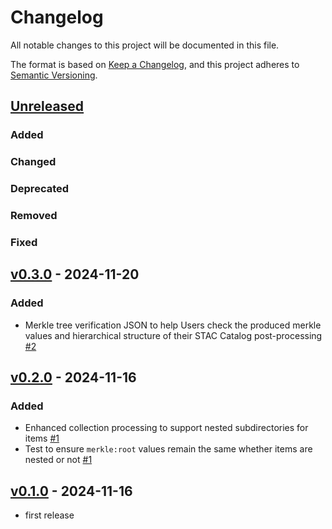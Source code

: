 # Changelog

All notable changes to this project will be documented in this file.

The format is based on [Keep a Changelog](https://keepachangelog.com/en/1.0.0/),
and this project adheres to [Semantic Versioning](https://semver.org/spec/v2.0.0.html).

## [Unreleased]

### Added

### Changed

### Deprecated

### Removed

### Fixed

## [v0.3.0] - 2024-11-20

### Added

- Merkle tree verification JSON to help Users check the produced merkle values and hierarchical structure of their STAC Catalog post-processing [#2](https://github.com/stacchain/stac-merkle-tree-cli/pull/2)

## [v0.2.0] - 2024-11-16

### Added

- Enhanced collection processing to support nested subdirectories for items [#1](https://github.com/stacchain/stac-merkle-tree-cli/pull/1)
- Test to ensure `merkle:root` values remain the same whether items are nested or not [#1](https://github.com/stacchain/stac-merkle-tree-cli/pull/1)

## [v0.1.0] - 2024-11-16

- first release

[Unreleased]: https://github.com/stacchain/stac-merkle-tree-cli/tree/v0.3.0...main
[v0.3.0]: https://github.com/stacchain/stac-merkle-tree-cli/tree/v0.2.0...v0.3.0
[v0.2.0]: https://github.com/stacchain/stac-merkle-tree-cli/tree/v0.1.0...v0.2.0
[v0.1.0]: https://github.com/stacchain/stac-merkle-tree-cli/tree/v0.1.0
